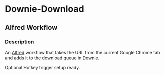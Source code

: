 # Downie-Download
## Alfred Workflow

### Description

An [Alfred](http://alfredapp.com) workflow that takes the URL from the current Google Chrome tab and adds it to the download queue in [Downie](http://software.charliemonroe.net/downie.php).

Optional Hotkey trigger setup ready.
